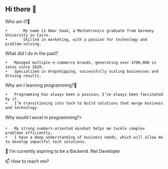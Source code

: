 ## Hi there 👋

   Who am I?🤔

	•       My name is Omar Saad, a Mechatronics graduate from Germany University in Cairo.
	•       Skilled in marketing, with a passion for technology and problem-solving.
 
   What did I do in the past?

	•	Managed multiple e-commerce brands, generating over $700,000 in sales since 2020.
	•	Specialized in dropshipping, successfully scaling businesses and driving results.
 
  Why am I learning programming?🔭
  
	•	Programming has always been a passion; I’ve always been fascinated by it.
	•	I’m transitioning into tech to build solutions that merge business and technology.
 
  Why would I excel in programming?⚡
  
	•	My strong numbers-oriented mindset helps me tackle complex problems efficiently.
	•	I have a deep understanding of business needs, which will allow me to develop impactful tech solutions.

 🌱 I’m currently aspiring to be a Backend .Net Developer
 
 📫 How to reach me?


<!--
**Mero0077/Mero0077** is a ✨ _special_ ✨ repository because its `README.md` (this file) appears on your GitHub profile.

Here are some ideas to get you started:

- 🔭 I’m currently working on ...
- 🌱 I’m currently learning ...
- 👯 I’m looking to collaborate on ...
- 🤔 I’m looking for help with ...
- 💬 Ask me about ...
- 📫 How to reach me: ...
- 😄 Pronouns: ...
- ⚡ Fun fact: ...
-->
